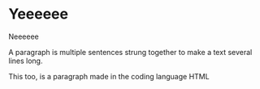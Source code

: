 # Yeeeeee
Neeeeee


<p>
  A paragraph is multiple sentences strung together to make a text several lines long.
</p>
<p>
    This too, is a paragraph made in the coding language HTML
</p>
